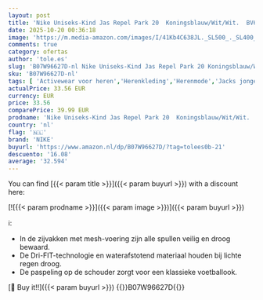 ```yaml
---
layout: post
title: 'Nike Uniseks-Kind Jas Repel Park 20  Koningsblauw/Wit/Wit.  BV6904-463  M'
date: 2025-10-20 00:36:18
image: 'https://m.media-amazon.com/images/I/41Kb4C638JL._SL500_._SL400_.jpg'
comments: true
category: ofertas
author: 'tole.es'
slug: 'B07W96627D-nl Nike Uniseks-Kind Jas Repel Park 20 Koningsblauw/Wit/Wit....'
sku: 'B07W96627D-nl'
tags: [ 'Activewear voor heren','Herenkleding','Herenmode','Jacks jongens','Jassen, jacks & bodywarmers jongens','Jongenskleding','Jongensmode','Kleding, schoenen & sieraden','Kleding, schoenen en sieraden','Outdoor waterproofjacks jongens','Outdoorjacks voor jongens','Outdoorkleding','Outdoorkleding voor jongens','Sportspecifieke kleding','Trainingsjacks heren','nike','🇳🇱', ]
actualPrice: 33.56 EUR
currency: EUR
price: 33.56
comparePrice: 39.99 EUR
prodname: 'Nike Uniseks-Kind Jas Repel Park 20  Koningsblauw/Wit/Wit.  BV6904-463  M'
country: 'nl'
flag: '🇳🇱'
brand: 'NIKE'
buyurl: 'https://www.amazon.nl/dp/B07W96627D/?tag=tolees0b-21'
descuento: '16.08'
average: '32.594'
---
```


You can find [{{< param title >}}]({{< param buyurl >}}) with a discount here:

[![{{< param prodname >}}]({{< param image >}})]({{< param buyurl >}})

ℹ️:

- In de zijvakken met mesh-voering zijn alle spullen veilig en droog bewaard.
- De Dri-FIT-technologie en waterafstotend materiaal houden bij lichte regen droog.
- De paspeling op de schouder zorgt voor een klassieke voetballook.

[🛒 Buy it!!]({{< param buyurl >}})
{{<world>}}B07W96627D{{</world>}}
